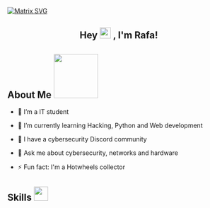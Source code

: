  [![Matrix SVG](https://raw.githubusercontent.com/rodrigograca31/rodrigograca31/master/matrix.svg)](https://www.youtube.com/watch?v=SDkAGkd4NLc) 
<h2 align="center">Hey <img src="https://media.giphy.com/media/hvRJCLFzcasrR4ia7z/giphy.gif" width="25px"> , I'm Rafa!</h2>
<p align=center>

<h2> About Me <img src="https://www.google.com/url?sa=i&url=https%3A%2F%2Fwww.icegif.com%2Fmario-star-18%2F&psig=AOvVaw2ei9vvxPYf6kwcclAQfKeU&ust=1718486785798000&source=images&cd=vfe&opi=89978449&ved=0CA4QjRxqFwoTCKj-oquE3IYDFQAAAAAdAAAAABAE" width = 100px> </h2>

- 🔭 I’m a IT student
  
- 🌱 I’m currently learning Hacking, Python and Web development
  
- 👯 I have a cybersecurity Discord community
  
- 💬 Ask me about cybersecurity, networks and hardware
  
- ⚡ Fun fact: I'm a Hotwheels collector

<h2> Skills <img src = "https://media2.giphy.com/media/QssGEmpkyEOhBCb7e1/giphy.gif?cid=ecf05e47a0n3gi1bfqntqmob8g9aid1oyj2wr3ds3mg700bl&rid=giphy.gif" width = 32px> </h2>


